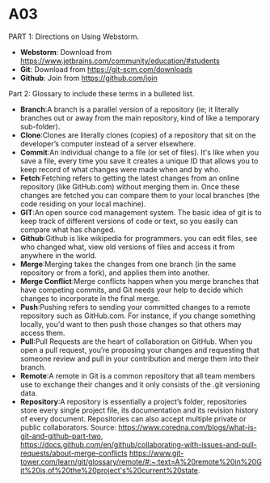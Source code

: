 # A03
PART 1: Directions on Using Webstorm.
* **Webstorm**: Download from https://www.jetbrains.com/community/education/#students
* **Git**: Download from https://git-scm.com/downloads
* **Github**: Join from https://github.com/join


 

Part 2: Glossary to include these terms in a bulleted list.

* **Branch**:A branch is a parallel version of a repository (ie; it literally branches out or away from the main repository, kind of like a temporary sub-folder). 
* **Clone**:Clones are literally clones (copies) of a repository that sit on the developer’s computer instead of a server elsewhere.  
* **Commit**:An individual change to a file (or set of files). It's like when you save a file, every time you save it creates a unique ID that allows you to keep record of what changes were made when and by who. 
* **Fetch**:Fetching refers to getting the latest changes from an online repository (like GitHub.com) without merging them in. Once these changes are fetched you can compare them to your local branches (the code residing on your local machine).  
* **GIT**:An open source cod management system. The basic idea of git is to keep track of different versions of code or text, so you easily can compare what has changed. 
* **Github**:Github is like wikipedia for programmers. you can edit files, see who changed what, view old versions of files and access it from anywhere in the world. 
* **Merge**:Merging takes the changes from one branch (in the same repository or from a fork), and applies them into another.  
* **Merge Conflict**:Merge conflicts happen when you merge branches that have competing commits, and Git needs your help to decide which changes to incorporate in the final merge.  
* **Push**:Pushing refers to sending your committed changes to a remote repository such as GitHub.com. For instance, if you change something locally, you'd want to then push those changes so that others may access them.  
* **Pull**:Pull Requests are the heart of collaboration on GitHub. When you open a pull request, you’re proposing your changes and requesting that someone review and pull in your contribution and merge them into their branch.  
* **Remote**:A remote in Git is a common repository that all team members use to exchange their changes and it only consists of the .git versioning data.  
* **Repository**:A repository is essentially a project’s folder, repositories store every single project file, its documentation and its revision history of every document. Repositories can also accept multiple private or public collaborators.
Source: https://www.coredna.com/blogs/what-is-git-and-github-part-two,
https://docs.github.com/en/github/collaborating-with-issues-and-pull-requests/about-merge-conflicts
https://www.git-tower.com/learn/git/glossary/remote/#:~:text=A%20remote%20in%20Git%20is,of%20the%20project's%20current%20state.
